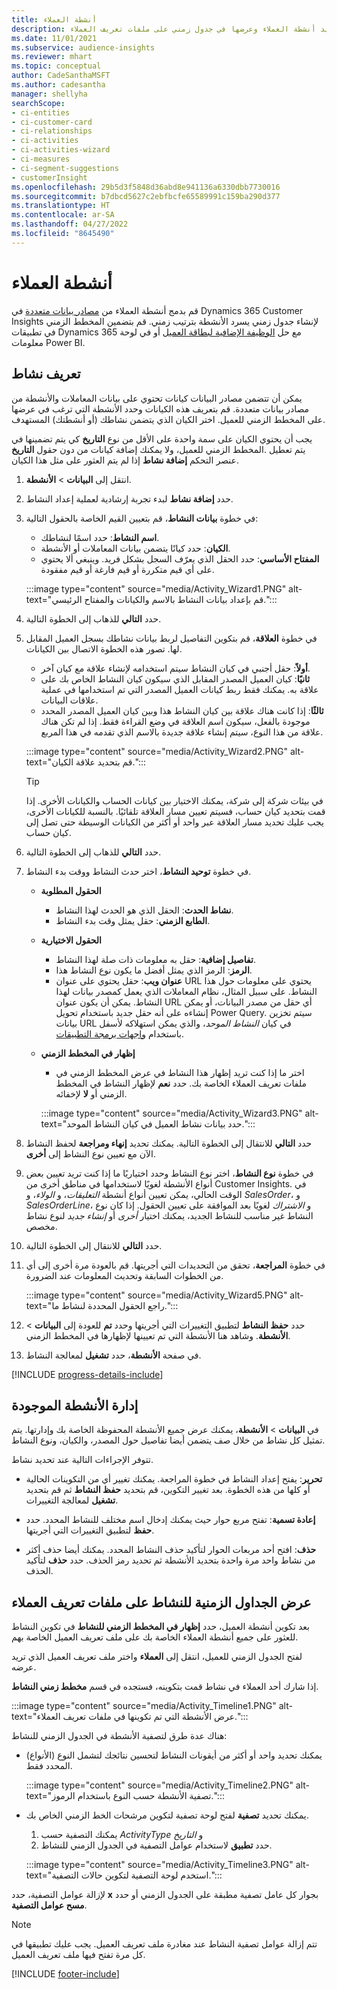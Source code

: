 ```yaml
---
title: أنشطة العملاء
description: تحديد أنشطة العملاء وعرضها في جدول زمني على ملفات تعريف العملاء.
ms.date: 11/01/2021
ms.subservice: audience-insights
ms.reviewer: mhart
ms.topic: conceptual
author: CadeSanthaMSFT
ms.author: cadesantha
manager: shellyha
searchScope:
- ci-entities
- ci-customer-card
- ci-relationships
- ci-activities
- ci-activities-wizard
- ci-measures
- ci-segment-suggestions
- customerInsight
ms.openlocfilehash: 29b5d3f5848d36abd8e941136a6330dbb7730016
ms.sourcegitcommit: b7dbcd5627c2ebfbcfe65589991c159ba290d377
ms.translationtype: HT
ms.contentlocale: ar-SA
ms.lasthandoff: 04/27/2022
ms.locfileid: "8645490"
---
```

# <a name="customer-activities"></a>أنشطة العملاء

قم بدمج أنشطة العملاء من [مصادر بيانات متعددة](data-sources.md) في Dynamics 365 Customer Insights لإنشاء جدول زمني يسرد الأنشطة بترتيب زمني. قم بتضمين المخطط الزمني في تطبيقات Dynamics 365 مع حل [الوظيفة الإضافية لبطاقة العميل](customer-card-add-in.md) أو في لوحة معلومات Power BI.

## <a name="define-an-activity"></a>تعريف نشاط

يمكن أن تتضمن مصادر البيانات كيانات تحتوي على بيانات المعاملات والأنشطة من مصادر بيانات متعددة. قم بتعريف هذه الكيانات وحدد الأنشطة التي ترغب في عرضها على المخطط الزمني للعميل. اختر الكيان الذي يتضمن نشاطك (أو أنشطتك) المستهدف.

يجب أن يحتوي الكيان على سمة واحدة على الأقل من نوع **التاريخ** كي يتم تضمينها في المخطط الزمني للعميل، ولا يمكنك إضافة كيانات من دون حقول **التاريخ‏‎**. يتم تعطيل عنصر التحكم **إضافة نشاط** إذا لم يتم العثور على مثل هذا الكيان.

1. انتقل إلى **البيانات** > **الأنشطة**.

1. حدد **إضافة نشاط** لبدء تجربة إرشادية لعملية إعداد النشاط.

1. في خطوة **بيانات النشاط**، قم بتعيين القيم الخاصة بالحقول التالية:

   - **اسم النشاط**: حدد اسمًا لنشاطك.
   - **الكيان**: حدد كيانًا يتضمن بيانات المعاملات أو الأنشطة.
   - **المفتاح الأساسي**: حدد الحقل الذي يعرّف السجل بشكل فريد. وينبغي ألا يحتوي على أي قيم متكررة أو قيم فارغة أو قيم مفقودة.

   :::image type="content" source="media/Activity_Wizard1.PNG" alt-text="قم بإعداد بيانات النشاط بالاسم والكيانات والمفتاح الرئيسي.":::

1. حدد **التالي** للذهاب إلى الخطوة التالية.

1. في خطوة **العلاقة**، قم بتكوين التفاصيل لربط بيانات نشاطك بسجل العميل المقابل لها. تصور هذه الخطوة الاتصال بين الكيانات.  

   - **أولاً**: حقل أجنبي في كيان النشاط سيتم استخدامه لإنشاء علاقة مع كيان آخر.
   - **ثانيًا**: كيان العميل المصدر المقابل الذي سيكون كيان النشاط الخاص بك على علاقة به. يمكنك فقط ربط كيانات العميل المصدر التي تم استخدامها في عملية علاقات البيانات.
   - **ثالثًا**: إذا كانت هناك علاقة بين كيان النشاط هذا وبين كيان العميل المصدر المحدد موجودة بالفعل، سيكون اسم العلاقة في وضع القراءة فقط. إذا لم تكن هناك علاقة من هذا النوع، سيتم إنشاء علاقة جديدة بالاسم الذي تقدمه في هذا المربع.

   :::image type="content" source="media/Activity_Wizard2.PNG" alt-text="قم بتحديد علاقة الكيان.":::

   > [!TIP]
   > في بيئات شركة إلى شركة، يمكنك الاختيار بين كيانات الحساب والكيانات الأخرى. إذا قمت بتحديد كيان حساب، فسيتم تعيين مسار العلاقة تلقائيًا. بالنسبة للكيانات الأخرى، يجب عليك تحديد مسار العلاقة عبر واحد أو أكثر من الكيانات الوسيطة حتى تصل إلى كيان حساب.

1. حدد **التالي** للذهاب إلى الخطوة التالية. 

1. في خطوة **توحيد النشاط**، اختر حدث النشاط ووقت بدء النشاط. 
   - **الحقول المطلوبة**
      - **نشاط الحدث**: الحقل الذي هو الحدث لهذا النشاط.
      - **الطابع الزمني**: حقل يمثل وقت بدء النشاط.

   - **الحقول الاختيارية**
      - **تفاصيل إضافية**: حقل به معلومات ذات صلة لهذا النشاط.
      - **الرمز**: الرمز الذي يمثل أفضل ما يكون نوع النشاط هذا.
      - **عنوان ويب**: حقل يحتوي على عنوان URL يحتوي على معلومات حول هذا النشاط. على سبيل المثال، نظام المعاملات الذي يعمل كمصدر بيانات لهذا النشاط. يمكن أن يكون عنوان URL أي حقل من مصدر البيانات، أو يمكن إنشاءه على أنه حقل جديد باستخدام تحويل Power Query. سيتم تخزين بيانات URL في كيان *النشاط الموحد*، والذي يمكن استهلاكه لأسفل باستخدام [واجهات برمجة التطبيقات](apis.md).

   - **إظهار في المخطط الزمني**
      - اختر ما إذا كنت تريد إظهار هذا النشاط في عرض المخطط الزمني في ملفات تعريف العملاء الخاصة بك. حدد **نعم** لإظهار النشاط في المخطط الزمني أو **لا** لإخفائه.

      :::image type="content" source="media/Activity_Wizard3.PNG" alt-text="حدد بيانات نشاط العميل في كيان النشاط الموحد.":::

1. حدد **التالي** للانتقال إلى الخطوة التالية. يمكنك تحديد **إنهاء ومراجعة** لحفظ النشاط الآن مع تعيين نوع النشاط إلى **أخرى**. 

1. في خطوة **نوع النشاط**، اختر نوع النشاط وحدد اختياريًا ما إذا كنت تريد تعيين بعض أنواع الأنشطة لغويًا لاستخدامها في مناطق أخرى من Customer Insights. في الوقت الحالي، يمكن تعيين أنواع أنشطة *التعليقات*، و *الولاء*، و *SalesOrder*، و *SalesOrderLine*، و *الاشتراك* لغويًا بعد الموافقة على تعيين الحقول. إذا كان نوع النشاط غير مناسب للنشاط الجديد، يمكنك اختيار *أخرى* أو *إنشاء جديد* لنوع نشاط مخصص.

1. حدد **التالي** للانتقال إلى الخطوة التالية. 

1. في خطوة **المراجعة**، تحقق من التحديدات التي أجريتها. قم بالعودة مرة أخرى إلى أي من الخطوات السابقة وتحديث المعلومات عند الضرورة.

   :::image type="content" source="media/Activity_Wizard5.PNG" alt-text="راجع الحقول المحددة لنشاط ما.":::
   
1. حدد **حفظ النشاط** لتطبيق التغييرات التي أجريتها وحدد **تم** للعودة إلى **البيانات** > **الأنشطة**. وشاهد هنا الأنشطة التي تم تعيينها لإظهارها في المخطط الزمني. 

1. في صفحة **الأنشطة**، حدد **تشغيل** لمعالجة النشاط. 

[!INCLUDE [progress-details-include](includes/progress-details-pane.md)]

## <a name="manage-existing-activities"></a>إدارة الأنشطة الموجودة

في **البيانات** > **الأنشطة**، يمكنك عرض جميع الأنشطة المحفوظة الخاصة بك وإدارتها. يتم تمثيل كل نشاط من خلال صف يتضمن أيضا تفاصيل حول المصدر، والكيان، ونوع النشاط.

تتوفر الإجراءات التالية عند تحديد نشاط. 

- **تحرير**: يفتح إعداد النشاط في خطوة المراجعة. يمكنك تغيير أي من التكوينات الحالية أو كلها من هذه الخطوة. بعد تغيير التكوين، قم بتحديد **حفظ النشاط** ثم قم بتحديد **تشغيل** لمعالجة التغييرات.

- **إعادة تسمية**: تفتح مربع حوار حيث يمكنك إدخال اسم مختلف للنشاط المحدد. حدد **حفظ** لتطبيق التغييرات التي أجريتها.

- **حذف**: افتح أحد مربعات الحوار لتأكيد حذف النشاط المحدد. يمكنك أيضا حذف أكثر من نشاط واحد مرة واحدة بتحديد الأنشطة ثم تحديد رمز الحذف. حدد **حذف** لتأكيد الحذف.

## <a name="view-activity-timelines-on-customer-profiles"></a>عرض الجداول الزمنية للنشاط على ملفات تعريف العملاء

بعد تكوين أنشطة العميل، حدد **إظهار في المخطط الزمني للنشاط** في تكوين النشاط للعثور على جميع أنشطة العملاء الخاصة بك على ملف تعريف العميل الخاصة بهم.

لفتح الجدول الزمني للعميل، انتقل إلى **العملاء** واختر ملف تعريف العميل الذي تريد عرضه.

إذا شارك أحد العملاء في نشاط قمت بتكوينه، فستجده في قسم **مخطط زمني النشاط**.

:::image type="content" source="media/Activity_Timeline1.PNG" alt-text="عرض الأنشطة التي تم تكوينها في ملفات تعريف العملاء.":::

هناك عدة طرق لتصفية الأنشطة في الجدول الزمني للنشاط:

- يمكنك تحديد واحد أو أكثر من أيقونات النشاط لتحسين نتائجك لتشمل النوع (الأنواع) المحدد فقط.

  :::image type="content" source="media/Activity_Timeline2.PNG" alt-text="تصفية الأنشطة حسب النوع باستخدام الرموز.":::

- يمكنك تحديد **تصفية** لفتح لوحة تصفية لتكوين مرشحات الخط الزمني الخاص بك.

   1. يمكنك التصفية حسب *ActivityType* و *التاريخ*
   1. حدد **تطبيق** لاستخدام عوامل التصفية في الجدول الزمني للنشاط.

   :::image type="content" source="media/Activity_Timeline3.PNG" alt-text="استخدم لوحة التصفية لتكوين حالات التصفية.":::

لإزالة عوامل التصفية، حدد **x** بجوار كل عامل تصفية مطبقة على الجدول الزمني أو حدد **مسح عوامل التصفية**.


> [!NOTE]
> تتم إزالة عوامل تصفية النشاط عند مغادرة ملف تعريف العميل. يجب عليك تطبيقها في كل مرة تفتح فيها ملف تعريف العميل.

[!INCLUDE [footer-include](includes/footer-banner.md)]
